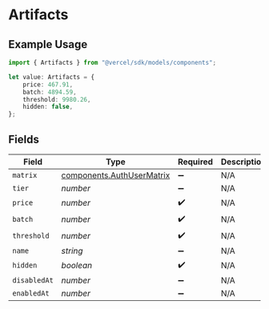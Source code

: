 # Artifacts

## Example Usage

```typescript
import { Artifacts } from "@vercel/sdk/models/components";

let value: Artifacts = {
    price: 467.91,
    batch: 4894.59,
    threshold: 9980.26,
    hidden: false,
};
```

## Fields

| Field                                                                  | Type                                                                   | Required                                                               | Description                                                            |
| ---------------------------------------------------------------------- | ---------------------------------------------------------------------- | ---------------------------------------------------------------------- | ---------------------------------------------------------------------- |
| `matrix`                                                               | [components.AuthUserMatrix](../../models/components/authusermatrix.md) | :heavy_minus_sign:                                                     | N/A                                                                    |
| `tier`                                                                 | *number*                                                               | :heavy_minus_sign:                                                     | N/A                                                                    |
| `price`                                                                | *number*                                                               | :heavy_check_mark:                                                     | N/A                                                                    |
| `batch`                                                                | *number*                                                               | :heavy_check_mark:                                                     | N/A                                                                    |
| `threshold`                                                            | *number*                                                               | :heavy_check_mark:                                                     | N/A                                                                    |
| `name`                                                                 | *string*                                                               | :heavy_minus_sign:                                                     | N/A                                                                    |
| `hidden`                                                               | *boolean*                                                              | :heavy_check_mark:                                                     | N/A                                                                    |
| `disabledAt`                                                           | *number*                                                               | :heavy_minus_sign:                                                     | N/A                                                                    |
| `enabledAt`                                                            | *number*                                                               | :heavy_minus_sign:                                                     | N/A                                                                    |